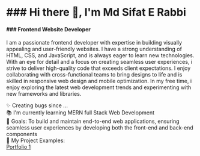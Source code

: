 <h1>### Hi there 👋, I'm Md Sifat E Rabbi</h1>
<h4>### Frontend Website Developer</h4>

<p>
  I am a passionate frontend developer with expertise in building visually appealing 
  and user-friendly websites. I have a strong understanding of HTML, CSS, and JavaScript, and
  is always eager to learn new technologies. With an eye for detail and a focus on creating 
  seamless user experiences, i strive to deliver high-quality code that exceeds client 
  expectations. I enjoy collaborating with cross-functional teams to bring designs to life 
  and is skilled in responsive web design and mobile optimization. In my free time, i enjoy
  exploring the latest web development trends and experimenting with new frameworks and libraries.
</p>

<p align="left">✨ Creating bugs since ...<br>📚 I'm currently learning MERN full Stack Web Development<br>🎯 Goals: To build and maintain end-to-end web applications, ensuring seamless user experiences by developing both the front-end and back-end components<br>🎲 My Project Examples: <br> <a href="https://srbd911.github.io/sifat-portfolio-1/" target="_blank">Portfolio 1</a></p>



